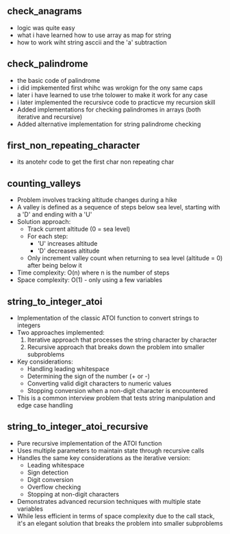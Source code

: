 ## check_anagrams
- logic was quite easy
- what i have learned how to use array as map for string
- how to work wiht string asccii and the 'a' subtraction

## check_palindrome
- the basic code of palindrome
- i did impkemented first whihc was wrokign for the ony same caps
- later i have learned to use trhe tolower to make it work for any case
- i later implemented the recursivce code to practicve my recursion skill
- Added implementations for checking palindromes in arrays (both iterative and recursive)
- Added alternative implementation for string palindrome checking

## first_non_repeating_character
- its anotehr code to get the first char non repeating char

## counting_valleys
- Problem involves tracking altitude changes during a hike
- A valley is defined as a sequence of steps below sea level, starting with a 'D' and ending with a 'U'
- Solution approach:
  - Track current altitude (0 = sea level)
  - For each step:
    - 'U' increases altitude
    - 'D' decreases altitude
  - Only increment valley count when returning to sea level (altitude = 0) after being below it
- Time complexity: O(n) where n is the number of steps
- Space complexity: O(1) - only using a few variables

## string_to_integer_atoi
- Implementation of the classic ATOI function to convert strings to integers
- Two approaches implemented:
  1. Iterative approach that processes the string character by character
  2. Recursive approach that breaks down the problem into smaller subproblems
- Key considerations:
  - Handling leading whitespace
  - Determining the sign of the number (+ or -)
  - Converting valid digit characters to numeric values
  - Stopping conversion when a non-digit character is encountered
- This is a common interview problem that tests string manipulation and edge case handling

## string_to_integer_atoi_recursive
- Pure recursive implementation of the ATOI function
- Uses multiple parameters to maintain state through recursive calls
- Handles the same key considerations as the iterative version:
  - Leading whitespace
  - Sign detection
  - Digit conversion
  - Overflow checking
  - Stopping at non-digit characters
- Demonstrates advanced recursion techniques with multiple state variables
- While less efficient in terms of space complexity due to the call stack, it's an elegant solution that breaks the problem into smaller subproblems